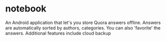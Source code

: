 # notebook

An Android application that let's you store Quora answers offline. 
Answers are automatically sorted by authors, categories. You can also 'favorite' the answers.
Additional features include cloud backup
